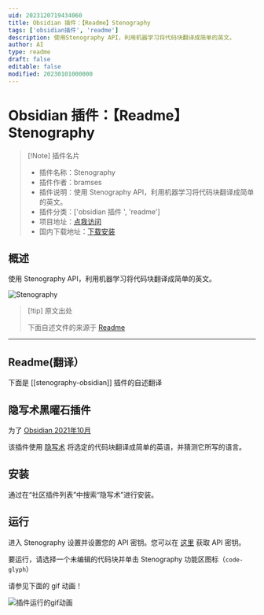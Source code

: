 ```yaml
---
uid: 2023120719434060
title: Obsidian 插件：【Readme】Stenography
tags: ['obsidian插件', 'readme']
description: 使用Stenography API，利用机器学习将代码块翻译成简单的英文。
author: AI
type: readme
draft: false
editable: false
modified: 20230101000000
---
```


# Obsidian 插件：【Readme】Stenography

> [!Note] 插件名片
> - 插件名称：Stenography
> - 插件作者：bramses
> - 插件说明：使用 Stenography API，利用机器学习将代码块翻译成简单的英文。
> - 插件分类：['obsidian 插件 ', 'readme']
> - 项目地址：[点我访问](https://github.com/bramses/stenography-obsidian)
> - 国内下载地址：[下载安装](https://pkmer.cn/products/plugin/pluginMarket/?stenography-obsidian)

## 概述

使用 Stenography API，利用机器学习将代码块翻译成简单的英文。

![Stenography](https://cdn.pkmer.cn/covers/stenography-obsidian_new.gif!pkmer)

> [!tip] 原文出处
>
>下面自述文件的来源于 [Readme](https://ghproxy.net/https://raw.githubusercontent.com/bramses/stenography-obsidian/master/README.md)
>

---

## Readme(翻译）

下面是 [[stenography-obsidian]] 插件的自述翻译

## 隐写术黑曜石插件

为了 [Obsidian 2021年10月](https://publish.obsidian.md/hub/11+-+Events/Obsidian+October+2021)

该插件使用 [隐写术](https://stenography.dev/) 将选定的代码块翻译成简单的英语，并猜测它所写的语言。

## 安装

通过在“社区插件列表”中搜索“隐写术”进行安装。

## 运行

进入 Stenography 设置并设置您的 API 密钥。您可以在 [这里](https://stenography.dev/dashboard) 获取 API 密钥。

要运行，请选择一个未编辑的代码块并单击 Stenography 功能区图标（`code-glyph`）

请参见下面的 gif 动画！

![插件运行的gif动画](https://cdn.pkmer.cn/covers/stenography-obsidian_2_0.gif!pkmer)
